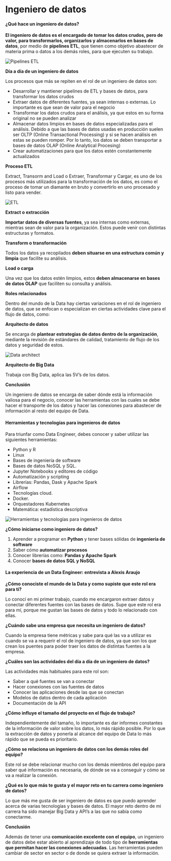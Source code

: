 # Ingeniero de datos

#### ¿Qué hace un ingeniero de datos?

**El ingeniero de datos es el encargado de tomar los datos crudos, pero de valor, para transformarlos, organizarlos y almacenarlos en bases de datos**, por medio de **pipelines ETL**, que tienen como objetivo abastecer de materia prima o datos a los demás roles, para que ejecuten su trabajo.

![Pipelines ETL](https://i.imgur.com/0c9KGgW.png)

**Día a día de un ingeniero de datos**

Los procesos que más se repiten en el rol de un ingeniero de datos son:

* Desarrollar y mantiener pipelines de ETL y bases de datos, para transformar los datos crudos
* Extraer datos de diferentes fuentes, ya sean internas o externas. Lo importante es que sean de valor para el negocio
* Transformar los datos crudos para el análisis, ya que estos en su forma original no se pueden analizar
* Almacenar datos limpios en bases de datos especializadas para el análisis. Debido a que las bases de datos usadas en producción suelen ser OLTP (Online Transactional Processing) y si se hacen análisis en estas se pueden romper. Por lo tanto, los datos se deben transportar a bases de datos OLAP (Online Analytical Procesing)
* Crear automatizaciones para que los datos estén constantemente actualizados

**Proceso ETL**

Extract, Transorm and Load o Extraer, Transformar y Cargar, es uno de los procesos más utilizados para la transformación de los datos, es como el proceso de tomar un diamante en bruto y convertirlo en uno procesado y listo para vender.

![ETL](https://i.imgur.com/OZcD25Z.png)

**Extract o extracción**

**Importar datos de diversas fuentes**, ya sea internas como externas, mientras sean de valor para la organización. Estos puede venir con distintas estructuras y formatos.

**Transform o transformación**

Todos los datos ya recopilados **deben situarse en una estructura común y limpia** que facilite su análisis.

**Load o carga**

Una vez que los datos estén limpios, estos **deben almacenarse en bases de datos OLAP** que faciliten su consulta y análisis.

**Roles relacionados**

Dentro del mundo de la Data hay ciertas variaciones en el rol de ingeniero de datos, que se enfocan o especializan en ciertas actividades clave para el flujo de datos, como:

**Arquitecto de datos**

Se encarga de **plantear estrategias de datos dentro de la organización**, mediante la revisión de estándares de calidad, tratamiento de flujo de los datos y seguridad de estos.

![Data architect](https://i.imgur.com/IP9j0nL.png)

**Arquitecto de Big Data**

Trabaja con Big Data, aplica las 5V’s de los datos.

**Conclusión**

Un ingeniero de datos se encarga de saber dónde está la información valiosa para el negocio, conocer las herramientas con las cuales se debe hacer el transporte de los datos y hacer las conexiones para abastecer de información al resto del equipo de Data.

#### Herramientas y tecnologías para ingenieros de datos

Para triunfar como Data Engineer, debes conocer y saber utilizar las siguientes herramientas:

* Python y R
* Linux
* Bases de ingeniería de software
* Bases de datos NoSQL y SQL.
* Jupyter Notebooks y editores de código
* Automatización y scripting
* Librerías: Pandas, Dask y Apache Spark
* Airflow
* Tecnologías cloud.
* Docker.
* Orquestadores Kubernetes
* Matemática: estadística descriptiva

![Herramientas y tecnologías para ingenieros de datos](https://i.imgur.com/2fZjBiO.png)

**¿Cómo iniciarse como ingeniero de datos?**

1. Aprender a programar en **Python** y tener bases sólidas de **ingeniería de software**
2. Saber cómo **automatizar procesos**
3. Conocer librerías como: **Pandas y Apache Spark**
4. Conocer **bases de datos SQL y NoSQL**

#### La experiencia de un Data Engineer: entrevista a Alexis Araujo

**¿Cómo conociste el mundo de la Data y como supiste que este rol era para ti?**

Lo conocí en mi primer trabajo, cuando me encargaron extraer datos y conectar diferentes fuentes con las bases de datos. Supe que este rol era para mí, porque me gustan las bases de datos y todo lo relacionado con ellas.

**¿Cuándo sabe una empresa que necesita un ingeniero de datos?**

Cuando la empresa tiene métricas y sabe para qué las va a utilizar es cuando se va a requerir el rol de ingeniero de datos, ya que son los que crean los puentes para poder traer los datos de distintas fuentes a la empresa.

**¿Cuáles son las actividades del día a día de un ingeniero de datos?**

Las actividades más habituales para este rol son:

* Saber a qué fuentes se van a conectar
* Hacer conexiones con las fuentes de datos
* Conocer las aplicaciones desde las que se conectan
* Modelos de datos dentro de cada aplicación
* Documentación de la API

**¿Cómo influye el tamaño del proyecto en el flujo de trabajo?**

Independientemente del tamaño, lo importante es dar informes constantes de la información de valor sobre los datos, lo más rápido posible. Por lo que la extracción de datos y ponerla al alcance del equipo de Data lo más rápido que se pueda es prioritario.

**¿Cómo se relaciona un ingeniero de datos con los demás roles del equipo?**

Este rol se debe relacionar mucho con los demás miembros del equipo para saber qué información es necesaria, de dónde se va a conseguir y cómo se va a realizar la conexión.

**¿Qué es lo que más te gusta y el mayor reto en tu carrera como ingeniero de datos?**

Lo que más me gusta de ser ingeniero de datos es que puedo aprender acerca de varias tecnologías y bases de datos. El mayor reto dentro de mi carrera ha sido manejar Big Data y API’s a las que no sabía como conectarme.

**Conclusión**

Además de tener una **comunicación excelente con el equipo**, un ingeniero de datos debe estar abierto al aprendizaje de todo tipo de **herramientas que permitan hacer las conexiones adecuadas**. Las herramientas pueden cambiar de sector en sector o de donde se quiera extraer la información.
